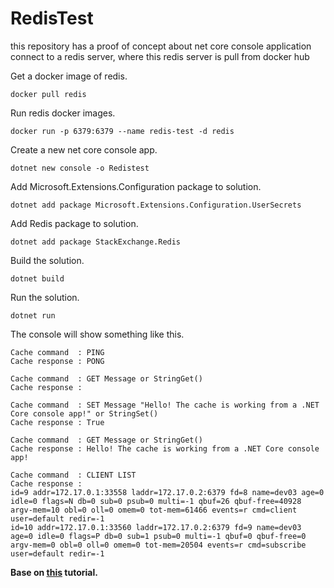 # RedisTest
this repository has a proof of concept about net core console application connect to a redis server, where this redis server is pull from docker hub

Get a docker image of redis.

`docker pull redis`

Run redis docker images.

`docker run -p 6379:6379 --name redis-test -d redis` 

Create a new net core console app.

`dotnet new console -o Redistest`

Add Microsoft.Extensions.Configuration package to solution.

`dotnet add package Microsoft.Extensions.Configuration.UserSecrets`

Add Redis package to solution.

`dotnet add package StackExchange.Redis`

Build the solution.

`dotnet build`

Run the solution.

`dotnet run`

The console will show something like this.

```
Cache command  : PING
Cache response : PONG

Cache command  : GET Message or StringGet()
Cache response : 

Cache command  : SET Message "Hello! The cache is working from a .NET Core console app!" or StringSet()
Cache response : True

Cache command  : GET Message or StringGet()
Cache response : Hello! The cache is working from a .NET Core console app!

Cache command  : CLIENT LIST
Cache response :
id=9 addr=172.17.0.1:33558 laddr=172.17.0.2:6379 fd=8 name=dev03 age=0 idle=0 flags=N db=0 sub=0 psub=0 multi=-1 qbuf=26 qbuf-free=40928 argv-mem=10 obl=0 oll=0 omem=0 tot-mem=61466 events=r cmd=client user=default redir=-1
id=10 addr=172.17.0.1:33560 laddr=172.17.0.2:6379 fd=9 name=dev03 age=0 idle=0 flags=P db=0 sub=1 psub=0 multi=-1 qbuf=0 qbuf-free=0 argv-mem=0 obl=0 oll=0 omem=0 tot-mem=20504 events=r cmd=subscribe user=default redir=-1
```

**Base on [this](https://docs.microsoft.com/en-us/azure/azure-cache-for-redis/cache-dotnet-core-quickstart) tutorial.**